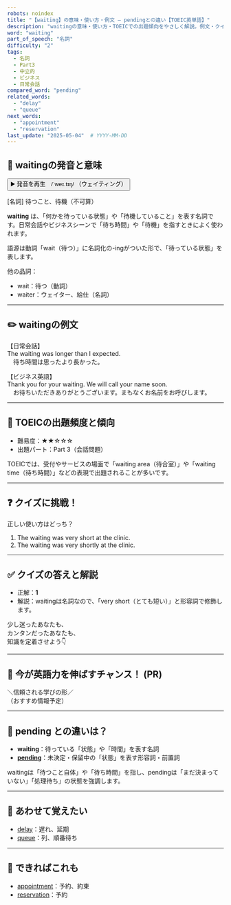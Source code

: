 ```yaml
---
robots: noindex
title: "【waiting】の意味・使い方・例文 ― pendingとの違い【TOEIC英単語】"
description: "waitingの意味・使い方・TOEICでの出題傾向をやさしく解説。例文・クイズ付きでpendingとの違いもわかりやすく学べます。"
word: "waiting"
part_of_speech: "名詞"
difficulty: "2"
tags:
  - 名詞
  - Part3
  - 中立的
  - ビジネス
  - 日常会話
compared_word: "pending"
related_words:
  - "delay"
  - "queue"
next_words:
  - "appointment"
  - "reservation"
last_update: "2025-05-04"  # YYYY-MM-DD
---
```


## 🔰 waitingの発音と意味

<button class="play-audio" onclick="playTTS('waiting')">
  <span class="play-audio-main">
    ▶️ 発音を再生　/ˈweɪ.tɪŋ/
  </span>
  <span class="play-audio-sub">
    （ウェイティング）
  </span>
</button>

[名詞] 待つこと、待機（不可算）

**waiting** は、「何かを待っている状態」や「待機していること」を表す名詞です。日常会話やビジネスシーンで「待ち時間」や「待機」を指すときによく使われます。

語源は動詞「wait（待つ）」に名詞化の-ingがついた形で、「待っている状態」を表します。

他の品詞：  
- wait：待つ（動詞）
- waiter：ウェイター、給仕（名詞）

---

## ✏️ waitingの例文

【日常会話】  
The waiting was longer than I expected.  
　待ち時間は思ったより長かった。

【ビジネス英語】  
Thank you for your waiting. We will call your name soon.  
　お待ちいただきありがとうございます。まもなくお名前をお呼びします。

---

## 🎯 TOEICの出題頻度と傾向

- 難易度：★★☆☆☆
- 出題パート：Part 3（会話問題）

TOEICでは、受付やサービスの場面で「waiting area（待合室）」や「waiting time（待ち時間）」などの表現で出題されることが多いです。

---

## ❓ クイズに挑戦！

正しい使い方はどっち？

1. The waiting was very short at the clinic.  
2. The waiting was very shortly at the clinic.

---

## ✅ クイズの答えと解説

- 正解：**1**
- 解説：waitingは名詞なので、「very short（とても短い）」と形容詞で修飾します。

少し迷ったあなたも、  
カンタンだったあなたも、  
知識を定着させよう👇️

---

## 🚀 今が英語力を伸ばすチャンス！ (PR)

<div class="info-center">
＼信頼される学びの形／<br>  
（おすすめ情報予定）
</div>

---

## 🤔  pending との違いは？

- **waiting**：待っている「状態」や「時間」を表す名詞
- **[pending](/word/pending)**：未決定・保留中の「状態」を表す形容詞・前置詞

waitingは「待つこと自体」や「待ち時間」を指し、pendingは「まだ決まっていない」「処理待ち」の状態を強調します。

---

## 🧩 あわせて覚えたい

- [delay](/word/delay)：遅れ、延期
- [queue](/word/queue)：列、順番待ち

---

## 📖 できればこれも

- [appointment](/word/appointment)：予約、約束
- [reservation](/word/reservation)：予約

<!-- cvid: aid10_bid44 -->
